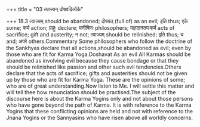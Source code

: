 +++
title = "03 त्याज्यन् दोषवदित्येके"

+++
18.3 त्याज्यम् should be abandoned; दोषवत् (full of) as an evil; इति
thus; एके some; कर्म action; प्राहुः declare; मनीषिणः philosophers;
यज्ञदानतपःकर्म acts of sacrifice; gift and austerity; न not; त्याज्यम्
should be relinished; इति thus; च and; अपरे others.Commentary Some
philosophers who follow the doctrine of the Sankhyas declare that all
actions,should be abandoned as evil; even by those who are fit for Karma
Yoga.Doshavat As an evil All Karmas should be abandoned as involving
evil because they cause bondage or that they should be relinished like
passion and other such evil tendencies.Others declare that the acts of
sacrifice; gifts and austerities should not be given up by those who are
fit for Karma Yoga. These are the opinions of some; who are of great
understanding.Now listen to Me. I will settle this matter and will tell
thee how renunciation should be practised.The subject of the discourse
here is about the Karma Yogins only and not about those persons who have
gone beyond the path of Karma. It is with reference to the Karma Yogins
that these conflicting opinions are held and not with reference to the
Jnana Yogins or the Sannyasins who have risen above all worldly
concerns.
